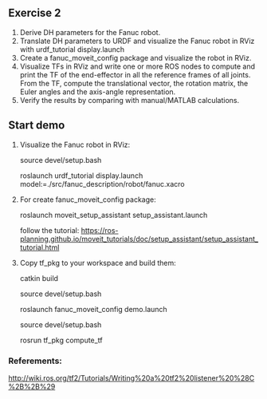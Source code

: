 ## Exercise 2
1.	Derive DH parameters for the Fanuc robot.
2.	Translate DH parameters to URDF and visualize the Fanuc robot in RViz with urdf_tutorial display.launch 
3.	Create a fanuc_moveit_config package and visualize the robot in RViz.
4.	Visualize TFs in RViz and write one or more ROS nodes to compute and print the TF of the end-effector in all the reference frames of all joints. From the TF, compute the translational vector, the rotation matrix, the Euler angles and the axis-angle representation.
5.	Verify the results by comparing with manual/MATLAB calculations.


## Start demo

1. Visualize the Fanuc robot in RViz:

   source devel/setup.bash

   roslaunch urdf_tutorial display.launch model:=./src/fanuc_description/robot/fanuc.xacro

2. For create fanuc_moveit_config package:

   roslaunch moveit_setup_assistant setup_assistant.launch

   follow the tutorial: https://ros-planning.github.io/moveit_tutorials/doc/setup_assistant/setup_assistant_tutorial.html
   
3. Copy tf_pkg to your workspace and build them:

   catkin build

   source devel/setup.bash

   roslaunch fanuc_moveit_config demo.launch

   source devel/setup.bash

   rosrun tf_pkg compute_tf

### Referements:
http://wiki.ros.org/tf2/Tutorials/Writing%20a%20tf2%20listener%20%28C%2B%2B%29





